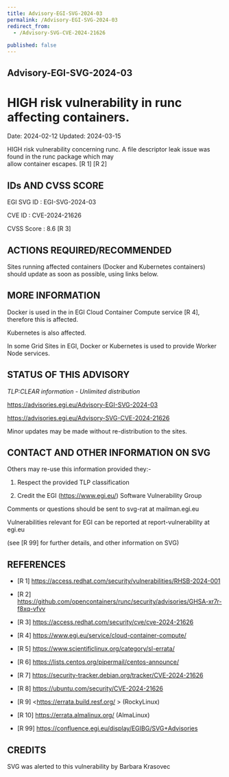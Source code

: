 ```yaml
---
title: Advisory-EGI-SVG-2024-03
permalink: /Advisory-EGI-SVG-2024-03
redirect_from:
  - /Advisory-SVG-CVE-2024-21626
  
published: false
---
```


## Advisory-EGI-SVG-2024-03

# HIGH risk vulnerability in runc affecting containers.

Date:        2024-02-12
Updated:     2024-03-15

HIGH risk vulnerability concerning runc.
A file descriptor leak issue was found in the runc package which may  
allow container escapes. [R 1] [R 2]

## IDs AND CVSS SCORE 

EGI SVG ID : EGI-SVG-2024-03
    
CVE ID     : CVE-2024-21626

CVSS Score : 8.6 [R 3]
    
## ACTIONS REQUIRED/RECOMMENDED

Sites running affected containers (Docker and Kubernetes containers) 
should update as soon as possible, using links below. 

## MORE INFORMATION

Docker is used in the in EGI Cloud Container Compute service [R 4], 
therefore this is affected.

Kubernetes is also affected.

In some Grid Sites in EGI, Docker or Kubernetes is used to provide Worker Node services. 
    
## STATUS OF THIS ADVISORY
                        
_TLP:CLEAR information - Unlimited distribution_ 

  https://advisories.egi.eu/Advisory-EGI-SVG-2024-03 

  https://advisories.egi.eu/Advisory-SVG-CVE-2024-21626 

Minor updates may be made without re-distribution to the sites.


## CONTACT AND OTHER INFORMATION ON SVG

Others may re-use this information provided they:-
    
1) Respect the provided TLP classification

2) Credit the EGI (https://www.egi.eu/) Software Vulnerability Group
    
Comments or questions should be sent to
	svg-rat at mailman.egi.eu

Vulnerabilities relevant for EGI can be reported at
	report-vulnerability at egi.eu
    
(see [R 99] for further details, and other information on SVG)
    
    
## REFERENCES

- [R 1] <https://access.redhat.com/security/vulnerabilities/RHSB-2024-001>

- [R 2] <https://github.com/opencontainers/runc/security/advisories/GHSA-xr7r-f8xq-vfvv>
    
- [R 3] <https://access.redhat.com/security/cve/cve-2024-21626>
     
- [R 4] <https://www.egi.eu/service/cloud-container-compute/>

- [R 5] <https://www.scientificlinux.org/category/sl-errata/>

- [R 6] <https://lists.centos.org/pipermail/centos-announce/>

- [R 7] <https://security-tracker.debian.org/tracker/CVE-2024-21626> 
    
- [R 8] <https://ubuntu.com/security/CVE-2024-21626>

- [R 9] <https://errata.build.resf.org/ >  (RockyLinux)

- [R 10]  <https://errata.almalinux.org/>  (AlmaLinux)


- [R 99]  https://confluence.egi.eu/display/EGIBG/SVG+Advisories

## CREDITS

SVG was alerted to this vulnerability by Barbara Krasovec


